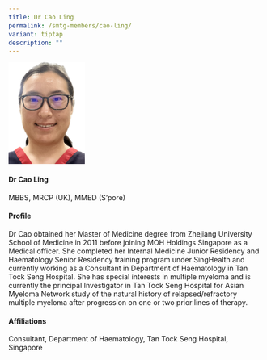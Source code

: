 ```yaml
---
title: Dr Cao Ling
permalink: /smtg-members/cao-ling/
variant: tiptap
description: ""
---
```

<p></p>
<div class="isomer-image-wrapper">
<img style="width: 30%;" height="auto" width="100%" alt="" src="/images/Singapore Myeloma Study Group/Member Photos/MTG___Dr_Cao_Ling.png">
</div>
<h4><strong>Dr Cao Ling</strong></h4>
<p>MBBS, MRCP (UK), MMED (S’pore)</p>
<h4><strong>Profile</strong></h4>
<p>Dr Cao obtained her Master of Medicine degree from Zhejiang University
School of Medicine in 2011 before joining MOH Holdings Singapore as a Medical
officer. She completed her Internal Medicine Junior Residency and Haematology
Senior Residency training program under SingHealth and currently working
as a Consultant in Department of Haematology in Tan Tock Seng Hospital.
She has special interests in multiple myeloma and is currently the principal
Investigator in Tan Tock Seng Hospital for Asian Myeloma Network study
of the natural history of relapsed/refractory multiple myeloma after progression
on one or two prior lines of therapy.&nbsp;&nbsp;</p>
<h4><strong>Affiliations</strong></h4>
<p>Consultant, Department of Haematology, Tan Tock Seng Hospital, Singapore</p>
<p></p>
